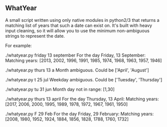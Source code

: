 WhatYear
--------

A small script written using only native modules in python2/3 that returns a matching
list of years that such a date can exist on. It's built with heavy input cleaning, so
it will allow you to use the minimum non-ambiguous strings to represent the date.

For example:

./whatyear.py friday 13 september
For the day Friday, 13 September:
Matching years: [2013, 2002, 1996, 1991, 1985, 1974, 1968, 1963, 1957, 1946] 

./whatyear.py thurs 13 a
Month ambiguous. Could be ['April', 'August'] 

./whatyear.py t 25 jul
Weekday ambiguous. Could be ['Tuesday', 'Thursday'] 

./whatyear.py tu 31 jun
Month day not in range: [1,30]

./whatyear.py thurs 13 april
For the day Thursday, 13 April:
Matching years: [2017, 2006, 2000, 1995, 1989, 1978, 1972, 1967, 1961, 1950] 

./whatyear.py F 29 Feb
For the day Friday, 29 February:
Matching years: [2008, 1980, 1952, 1924, 1884, 1856, 1828, 1788, 1760, 1732]


